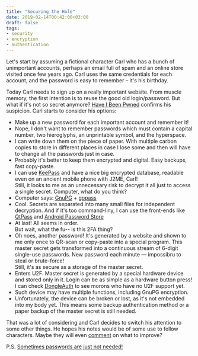 ```yaml
---
title: "Securing the Hole"
date: 2019-02-14T00:42:00+03:00
draft: false
tags:
- security
- encryption
- authentication
---
```


Let's start by assuming a fictional character Carl who has a bunch of unimportant accounts, perhaps an email full of spam and an online store visited once few years ago. Carl uses the same credentials for each account, and the password is easy to remember – it's his birthday.

Today Carl needs to sign up on a really important website. From muscle memory, the first intention is to reuse the good old login/password. But what if it's not so secret anymore? [Have I Been Pwned][0] confirms his suspicion. Carl starts to consider his options:

* Make up a new password for each important account and remember it!
* Nope, I don't want to remember passwords which must contain a capital number, two hieroglyphs, an unprintable symbol, and the hyperspace.
* I can write down them on the piece of paper. With multiple carbon copies to store in different places in case I lose some and then will have to change all the passwords just in case.
* Probably it's better to keep them encrypted and digital. Easy backups, fast copy-paste.
* I can use [KeePass][1] and have a nice big encrypted database, readable even on an ancient mobile phone with J2ME, Carl! \
Still, it looks to me as an unnecessary risk to decrypt it all just to access a single secret. Computer, what do you think?
* Computer says: [GnuPG][2] + [gopass][3]
* Cool. Secrets are separated into many small files for independent decryption. And if it's too command-liny, I can use the front-ends Iike [QtPass][4] and [Android Password Store][5]
* At last! All seems in order. \
But wait, what the fu-- is this 2FA thing?
* Oh noes, another password! It's generated by a website and shown to me only once to QR-scan or copy-paste into a special program. This master secret gets transformed into a continuous stream of 6-digit single-use passwords. New password each minute — impossibru to steal or brute-force! \
Still, it's as secure as a storage of the master secret.
* Enters U2F. Master secret is generated by a special hardware device and stored only in it. Login can be as simple as a hardware button press! I can check [DongleAuth][6] to see morons who have no U2F support yet.
* Such device may have multiple functions, including GnuPG encryption.
* Unfortunately, the device can be broken or lost, as it's not embedded into my body yet. This means some backup authentication method or a paper backup of the master secret is still needed.

That was a lot of considering and Carl decides to switch his attention to some other things. He hopes his notes would be of some use to fellow characters. Maybe they will even [comment][8] on what to improve?

P.S. [Sometimes passwords are just not needed!][7]

[0]: https://haveibeenpwned.com/
[1]: https://keepass.info/
[2]: https://en.wikipedia.org/wiki/GNU_Privacy_Guard
[3]: https://www.gopass.pw/
[4]: https://qtpass.org/
[5]: https://github.com/zeapo/Android-Password-Store
[6]: https://dongleauth.info/
[7]: https://www.wired.com/story/macos-update-undoes-apple-root-bug-patch/
[8]: https://github.com/AlexanderPavlenko/alexanderpavlenko.github.com/issues/new

